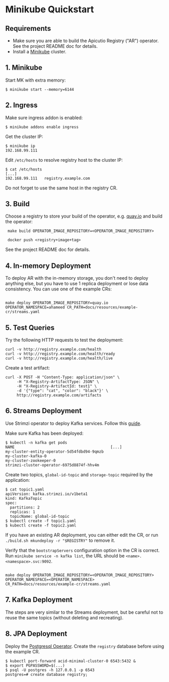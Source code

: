 Minikube Quickstart
===

Requirements
---
* Make sure you are able to build the Apicutio Registry ("AR") operator. See the project README doc for details.
* Install a [Minikube](https://kubernetes.io/docs/tasks/tools/install-minikube/) cluster.

1\. Minikube
---
Start MK with extra memory:

`$ minikube start --memory=6144`

2\. Ingress
---

Make sure ingress addon is enabled:

`$ minikube addons enable ingress`

Get the cluster IP:

```
$ minikube ip
192.168.99.111
```

Edit `/etc/hosts` to resolve registry host to the cluster IP:

```
$ cat /etc/hosts
[...]
192.168.99.111   registry.example.com
```

Do not forget to use the same host in the registry CR.

3\. Build
---

Choose a registry to store your build of the operator, e.g. [quay.io](quay.io) and build the operator:

```
 make build OPERATOR_IMAGE_REPOSITORY=<OPERATOR_IMAGE_REPOSITORY>
 
 docker push <registry+image+tag>
```

See the project README doc for details.

4\. In-memory Deployment
---

To deploy AR with the in-memory storage, you don't need to deploy anything else, but you have to use 1 replica deployment or lose data consistency.
You can use one of the example CRs:

```

make deploy OPERATOR_IMAGE_REPOSITORY=quay.io OPERATOR_NAMESPACE=ahameed CR_PATH=docs/resources/example-cr/streams.yaml

```

5\. Test Queries
---

Try the following HTTP requests to test the deployment:

```
curl -v http://registry.example.com/health
curl -v http://registry.example.com/health/ready
curl -v http://registry.example.com/health/live
```

Create a test artifact:

```
curl -X POST -H "Content-Type: application/json" \
     -H "X-Registry-ArtifactType: JSON" \
     -H "X-Registry-ArtifactId: test1" \
     -d '{"type": "cat", "color": "black"}' \
     http://registry.example.com/artifacts
```

6\. Streams Deployment
---

Use Strimzi operator to deploy Kafka services. Follow this [guide](https://strimzi.io/quickstarts/minikube/).

Make sure Kafka has been deployed:

```
$ kubectl -n kafka get pods
NAME                                          [...]
my-cluster-entity-operator-5d54fdbd94-9qmzb
my-cluster-kafka-0
my-cluster-zookeeper-0
strimzi-cluster-operator-6975d8874f-hhv4m
```

Create two topics, `global-id-topic` and `storage-topic` required by the application:

```
$ cat topic1.yaml
apiVersion: kafka.strimzi.io/v1beta1
kind: KafkaTopic
spec:
  partitions: 2
  replicas: 1
  topicName: global-id-topic
$ kubectl create -f topic1.yaml
$ kubectl create -f topic2.yaml
```

If you have an existing AR deployment, you can either edit the CR,
or run `./build.sh mkundeploy -r "$REGISTRY"` to remove it.

Verify that the `bootstrapServers` configuration option in  the CR is correct.
Run `minikube service -n kafka list`, the URL should be `<name>.<namespace>.svc:9092`.

```

make deploy OPERATOR_IMAGE_REPOSITORY=<OPERATOR_IMAGE_REPOSITORY> OPERATOR_NAMESPACE=<OPERATOR_NAMESPACE> CR_PATH=docs/resources/example-cr/streams.yaml
```

7\. Kafka Deployment
---

The steps are very similar to the Streams deployment,
but be careful not to reuse the same topics (without deleting and recreating).

8\. JPA Deployment
---

Deploy the [Postgresql Operator](https://github.com/zalando/postgres-operator/blob/master/docs/quickstart.md).
Create the `registry` database before using the example CR.

```
$ kubectl port-forward acid-minimal-cluster-0 6543:5432 &
$ export PGPASSWORD=$(...)
$ psql -U postgres -h 127.0.0.1 -p 6543
postgres=# create database registry;
```

